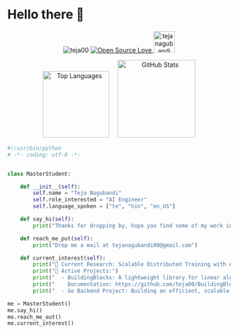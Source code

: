 <!-- ## Hi there 👋 , I am Teja Nagubandi


<!--
**teja00/teja00** is a ✨ _special_ ✨ repository because its `README.md` (this file) appears on your GitHub profile.

Here are some ideas to get you started:
- 👯 I’m looking to collaborate on ...
- 🤔 I’m looking for help with ...
- 💬 Ask me about ...
- 😄 Pronouns: ...


- 🔭 I’m currently working on Conditional Text Image Generation with Diffusion Models. 
- 🌱 I’m currently doing my research on Scalable Distributed Training with Augmented Losses
- 📫 How to reach me: Email me at [tejanagubandi00@gmail.com](mailto:tejanagubandi00@gmail.com)
-->

# Hello there 👋


<p align="center">
    <img src="https://komarev.com/ghpvc/?username=teja00&label=Profile%20views&color=0e75b6&style=flat" alt="teja00" />
    <a href="https://github.com/ellerbrock/open-source-badge/">
        <img src="https://badges.frapsoft.com/os/v1/open-source.svg?v=102" alt="Open Source Love" />
    </a>
    <a href="https://teja00.github.io/portfolio">
        <img src="https://img.icons8.com/fluent/96/000000/domain.png" alt="tejanagubandi" width="48" height="48" style="padding-top: 2px;"/>
    </a>
</p>

<p align="center">
  <img src="https://github-readme-stats.vercel.app/api/top-langs?username=teja00&show_icons=true&locale=en&layout=compact&theme=dark&hide_border=true&border_radius=20" alt="Top Languages" height="150"/>
  &nbsp;&nbsp;&nbsp;
  <img src="https://github-readme-stats.vercel.app/api?username=teja00&show_icons=true&locale=en&theme=dark&hide_border=true&border_radius=20" alt="GitHub Stats" height="175"/>
</p>

<!--
<p align="center">
  <a href="https://git.io/streak-stats">
    <img src="https://streak-stats.demolab.com?user=teja00&theme=dark&hide_border=true&border_radius=20&card_width=1200&card_height=30" alt="GitHub Streak" />
  </a>
</p>
!-->

```python
#!/usr/bin/python
# -*- coding: utf-8 -*-


class MasterStudent:

    def __init__(self):
        self.name = "Teja Nagubandi"
        self.role_interested = "AI Engineer"
        self.language_spoken = ["te", "hin", "en_US"]

    def say_hi(self):
        print("Thanks for dropping by, hope you find some of my work interesting.")

    def reach_me_put(self):
        print("Drop me a mail at tejanagubandi00@gmail.com")

    def current_interest(self):
        print("🔬 Current Research: Scalable Distributed Training with Augmented Losses")
        print("🚀 Active Projects:")
        print("  - BuildingBlocks: A lightweight library for linear algebra and statistical computations using PyTorch and Nbdev.")
        print("    Documentation: https://github.com/teja00/BuildingBlocks")
        print("  - Go Backend Project: Building an efficient, scalable backend service with Go.")

me = MasterStudent()
me.say_hi()
me.reach_me_out()
me.current_interest()
```






